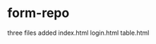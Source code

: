 # form-repo

three files added index.html
                  login.html
                  table.html
